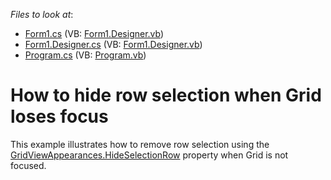 <!-- default file list -->
*Files to look at*:

* [Form1.cs](./CS/Q321057MultipleGrids/Form1.cs) (VB: [Form1.Designer.vb](./VB/Q321057MultipleGrids/Form1.Designer.vb))
* [Form1.Designer.cs](./CS/Q321057MultipleGrids/Form1.Designer.cs) (VB: [Form1.Designer.vb](./VB/Q321057MultipleGrids/Form1.Designer.vb))
* [Program.cs](./CS/Q321057MultipleGrids/Program.cs) (VB: [Program.vb](./VB/Q321057MultipleGrids/Program.vb))
<!-- default file list end -->
# How to hide row selection when Grid loses focus


<p>This example illustrates how to remove row selection using the <a href="http://documentation.devexpress.com/#WindowsForms/DevExpressXtraGridViewsGridGridViewAppearances_HideSelectionRowtopic">GridViewAppearances.HideSelectionRow</a> property when Grid is not focused.</p>

<br/>


